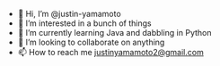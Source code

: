 - 👋 Hi, I’m @justin-yamamoto
- 👀 I’m interested in a bunch of things
- 🌱 I’m currently learning Java and dabbling in Python
- 💞️ I’m looking to collaborate on anything
- 📫 How to reach me justinyamamoto2@gmail.com

<!---
justin-yamamoto/justin-yamamoto is a ✨ special ✨ repository because its `README.md` (this file) appears on your GitHub profile.
You can click the Preview link to take a look at your changes.
--->
